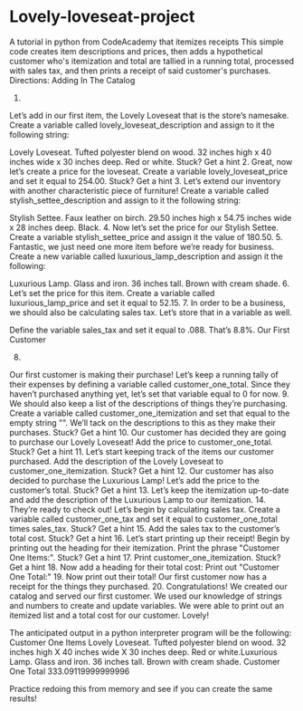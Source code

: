 # Lovely-loveseat-project
A tutorial in python from CodeAcademy that itemizes receipts
This simple code creates item descriptions and prices, then adds a hypothetical customer who's itemization and total are tallied in a running total, processed with sales tax, and then prints a receipt of said customer's purchases. Directions:
Adding In The Catalog

1.
Let’s add in our first item, the Lovely Loveseat that is the store’s namesake. Create a variable called lovely_loveseat_description and assign to it the following string:

Lovely Loveseat. Tufted polyester blend on wood. 32 inches high x 40 inches wide x 30 inches deep. Red or white.
Stuck? Get a hint
2.
Great, now let’s create a price for the loveseat. Create a variable lovely_loveseat_price and set it equal to 254.00.
Stuck? Get a hint
3.
Let’s extend our inventory with another characteristic piece of furniture! Create a variable called stylish_settee_description and assign to it the following string:

Stylish Settee. Faux leather on birch. 29.50 inches high x 54.75 inches wide x 28 inches deep. Black.
4.
Now let’s set the price for our Stylish Settee. Create a variable stylish_settee_price and assign it the value of 180.50.
5.
Fantastic, we just need one more item before we’re ready for business. Create a new variable called luxurious_lamp_description and assign it the following:

Luxurious Lamp. Glass and iron. 36 inches tall. Brown with cream shade.
6.
Let’s set the price for this item. Create a variable called luxurious_lamp_price and set it equal to 52.15.
7.
In order to be a business, we should also be calculating sales tax. Let’s store that in a variable as well.

Define the variable sales_tax and set it equal to .088. That’s 8.8%.
Our First Customer

8.
Our first customer is making their purchase! Let’s keep a running tally of their expenses by defining a variable called customer_one_total. Since they haven’t purchased anything yet, let’s set that variable equal to 0 for now.
9.
We should also keep a list of the descriptions of things they’re purchasing. Create a variable called customer_one_itemization and set that equal to the empty string "". We’ll tack on the descriptions to this as they make their purchases.
Stuck? Get a hint
10.
Our customer has decided they are going to purchase our Lovely Loveseat! Add the price to customer_one_total.
Stuck? Get a hint
11.
Let’s start keeping track of the items our customer purchased. Add the description of the Lovely Loveseat to customer_one_itemization.
Stuck? Get a hint
12.
Our customer has also decided to purchase the Luxurious Lamp! Let’s add the price to the customer’s total.
Stuck? Get a hint
13.
Let’s keep the itemization up-to-date and add the description of the Luxurious Lamp to our itemization.
14.
They’re ready to check out! Let’s begin by calculating sales tax. Create a variable called customer_one_tax and set it equal to customer_one_total times sales_tax.
Stuck? Get a hint
15.
Add the sales tax to the customer’s total cost.
Stuck? Get a hint
16.
Let’s start printing up their receipt! Begin by printing out the heading for their itemization. Print the phrase "Customer One Items:".
Stuck? Get a hint
17.
Print customer_one_itemization.
Stuck? Get a hint
18.
Now add a heading for their total cost: Print out "Customer One Total:"
19.
Now print out their total! Our first customer now has a receipt for the things they purchased.
20.
Congratulations! We created our catalog and served our first customer. We used our knowledge of strings and numbers to create and update variables. We were able to print out an itemized list and a total cost for our customer. Lovely!

The anticipated output in a python interpreter program will be the following:
Customer One Items
Lovely Loveseat. Tufted polyester blend on wood. 32 inches high X 40 inches wide X 30 inches deep. Red or white.Luxurious Lamp. Glass and iron. 36 inches tall. Brown with cream shade.
Customer One Total
333.09119999999996

Practice redoing this from memory and see if you can create the same results!

